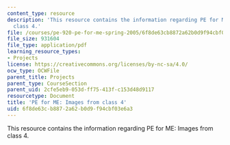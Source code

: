 ```yaml
---
content_type: resource
description: 'This resource contains the information regarding PE for ME: Images from
  class 4.'
file: /courses/pe-920-pe-for-me-spring-2005/6f8de63cb8872a62b0d9f94cbf03e6a3_MITPE_920S05_4.pdf
file_size: 931604
file_type: application/pdf
learning_resource_types:
- Projects
license: https://creativecommons.org/licenses/by-nc-sa/4.0/
ocw_type: OCWFile
parent_title: Projects
parent_type: CourseSection
parent_uid: 2cfe5eb9-053d-ff75-413f-c153d48d9117
resourcetype: Document
title: 'PE for ME: Images from class 4'
uid: 6f8de63c-b887-2a62-b0d9-f94cbf03e6a3
---
```

This resource contains the information regarding PE for ME: Images from class 4.